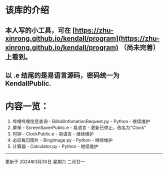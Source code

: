 # 该库的介绍<br>
本人写的小工具，可在 [https://zhu-xinrong.github.io/kendall/program](https://zhu-xinrong.github.io/kendall/program) （尚未完善） 上看到。
---
以 .e 结尾的是易语言源码，密码统一为 **KendallPublic**.
---
# 内容一览：  
1. 哔哩哔哩信息查询 - BilibiliInfomationRequest.py - Python - 继续维护  
2. 屏保 - ScreenSaverPublic.e - 易语言 - 更新已停止，改名为"Clock"  
3. 时钟 - ClockPublic.e - 易语言 - 继续维护
4. 必应每日图片 - BingImage.py - Python - 继续维护
5. 计算器 - Calculator.py - Python - 继续维护
---
更新于 2024年3月30日 星期六 二月廿一
